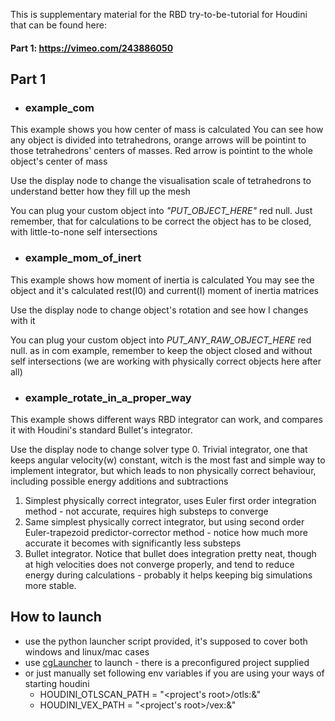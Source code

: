 This is supplementary material for the RBD try-to-be-tutorial for Houdini that can be found here:
#### Part 1: https://vimeo.com/243886050

## Part 1

* ### example_com
This example shows you how center of mass is calculated
You can see how any object is divided into tetrahedrons, orange arrows will be pointint to those tetrahedrons' centers of masses.
Red arrow is pointint to the whole object's center of mass

Use the display node to change the visualisation scale of tetrahedrons to understand better how they fill up the mesh

You can plug your custom object into *"PUT_OBJECT_HERE"* red null.
Just remember, that for calculations to be correct the object has to be closed, with little-to-none self intersections

* ### example_mom_of_inert
This example shows how moment of inertia is calculated
You may see the object and it's calculated rest(I0) and current(I) moment of inertia matrices

Use the display node to change object's rotation and see how I changes with it

You can plug your custom object into *PUT_ANY_RAW_OBJECT_HERE* red null.
as in com example, remember to keep the object closed and without self intersections (we are working with physically correct objects here after all)

* ### example_rotate_in_a_proper_way
This example shows different ways RBD integrator can work, and compares it with Houdini's standard Bullet's integrator.

Use the display node to change solver type
  0. Trivial integrator, one that keeps angular velocity(w) constant, witch is the most fast and simple way to implement integrator, but which leads to non physically correct behaviour, including possible energy additions and subtractions
  1. Simplest physically correct integrator, uses Euler first order integration method - not accurate, requires high substeps to converge
  2. Same simplest physically correct integrator, but using second order Euler-trapezoid predictor-corrector method - notice how much more accurate it becomes with significantly less substeps
  3. Bullet integrator. Notice that bullet does integration pretty neat, though at high velocities does not converge properly, and tend to reduce energy during calculations - probably it helps keeping big simulations more stable.
 
## How to launch
* use the python launcher script provided, it's supposed to cover both windows and linux/mac cases
* use [cgLauncher](https://github.com/pedohorse/cglauncher) to launch - there is a preconfigured project supplied
* or just manually set following env variables if you are using your ways of starting houdini
	* HOUDINI_OTLSCAN_PATH = "<project's root>/otls:&"
	* HOUDINI_VEX_PATH = "<project's root>/vex:&"
